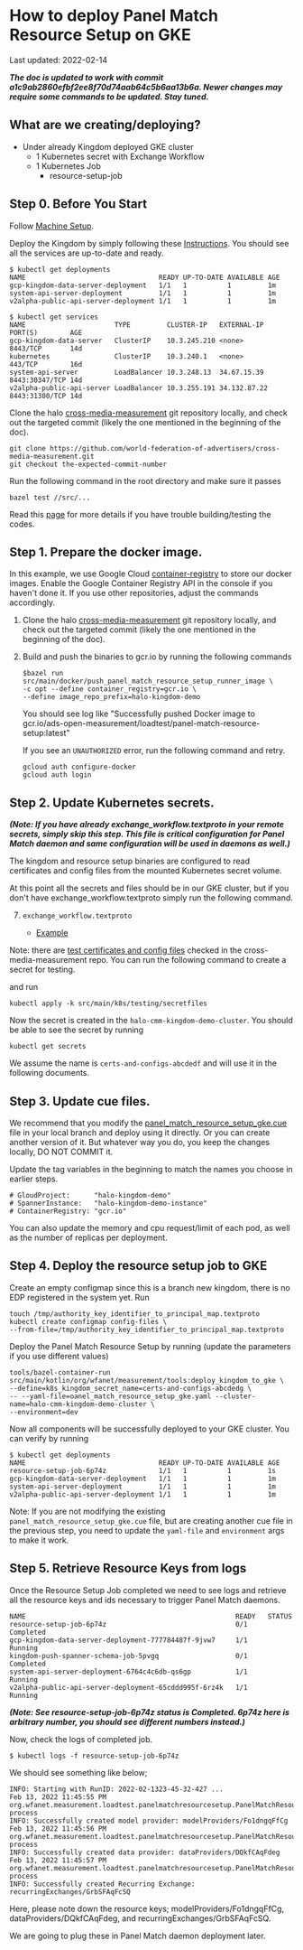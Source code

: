 # How to deploy Panel Match Resource Setup on GKE

Last updated: 2022-02-14

***The doc is updated to work with commit
a1c9ab2860efbf2ee8f70d74aab64c5b6aa13b6a. Newer changes may require some
commands to be updated. Stay tuned.***

## What are we creating/deploying?

-   Under already Kingdom deployed GKE cluster
    -   1 Kubernetes secret with Exchange Workflow
    -   1 Kubernetes Job
        -   resource-setup-job

## Step 0. Before You Start

Follow [Machine Setup](machine-setup.md).

Deploy the Kingdom by simply following these [Instructions](kingdom-deployment.md). 
You should see all the services are up-to-date and ready.

```shell
$ kubectl get deployments
NAME                                 READY UP-TO-DATE AVAILABLE AGE
gcp-kingdom-data-server-deployment   1/1   1          1         1m
system-api-server-deployment         1/1   1          1         1m
v2alpha-public-api-server-deployment 1/1   1          1         1m

$ kubectl get services
NAME                      TYPE         CLUSTER-IP   EXTERNAL-IP  PORT(S)        AGE
gcp-kingdom-data-server   ClusterIP    10.3.245.210 <none>       8443/TCP       14d
kubernetes                ClusterIP    10.3.240.1   <none>       443/TCP        16d
system-api-server         LoadBalancer 10.3.248.13  34.67.15.39  8443:30347/TCP 14d
v2alpha-public-api-server LoadBalancer 10.3.255.191 34.132.87.22 8443:31300/TCP 14d
```

Clone the halo
[cross-media-measurement](https://github.com/world-federation-of-advertisers/cross-media-measurement)
git repository locally, and check out the targeted commit (likely the one
mentioned in the beginning of the doc).

```shell
git clone https://github.com/world-federation-of-advertisers/cross-media-measurement.git
git checkout the-expected-commit-number
```

Run the following command in the root directory and make sure it passes

```shell
bazel test //src/...
```

Read this
[page](https://github.com/world-federation-of-advertisers/cross-media-measurement/blob/main/docs/building.md)
for more details if you have trouble building/testing the codes.

## Step 1. Prepare the docker image.

In this example, we use Google Cloud
[container-registry](https://cloud.google.com/container-registry) to store our
docker images. Enable the Google Container Registry API in the console if you
haven't done it. If you use other repositories, adjust the commands accordingly.

1. Clone the halo
    [cross-media-measurement](https://github.com/world-federation-of-advertisers/cross-media-measurement)
    git repository locally, and check out the targeted commit (likely the one
    mentioned in the beginning of the doc).
2. Build and push the binaries to gcr.io by running the following commands

    ```shell
    $bazel run src/main/docker/push_panel_match_resource_setup_runner_image \
    -c opt --define container_registry=gcr.io \
    --define image_repo_prefix=halo-kingdom-demo
    ```

    You should see log like "Successfully pushed Docker image to 
    gcr.io/ads-open-measurement/loadtest/panel-match-resource-setup:latest"

    If you see an `UNAUTHORIZED` error, run the following command and retry.

    ```shell
    gcloud auth configure-docker
    gcloud auth login
    ```

## Step 2. Update Kubernetes secrets.

***(Note: If you have already exchange_workflow.textproto in your remote secrets, simply skip this step. This file is critical configuration for Panel Match daemon and same configuration will be used in daemons as well.)***

The kingdom and resource setup binaries are configured to read certificates and config files from the
mounted Kubernetes secret volume.

At this point all the secrets and files should be in our GKE cluster, 
but if you don't have exchange_workflow.textproto simply run the following command.

7.  `exchange_workflow.textproto`

    -   [Example](https://github.com/world-federation-of-advertisers/cross-media-measurement/blob/main/src/main/k8s/testing/secretfiles/exchange_workflow.textproto)
    
Note: there are
[test certificates and config files](https://github.com/world-federation-of-advertisers/cross-media-measurement/tree/main/src/main/k8s/testing/secretfiles)
checked in the cross-media-measurement repo. You can run the following command
to create a secret for testing.

and run

```shell
kubectl apply -k src/main/k8s/testing/secretfiles
```

Now the secret is created in the `halo-cmm-kingdom-demo-cluster`. You should be
able to see the secret by running

```shell
kubectl get secrets
```

We assume the name is `certs-and-configs-abcdedf` and will use it in the
following documents.

## Step 3. Update cue files.

We recommend that you modify the
[panel_match_resource_setup_gke.cue](https://github.com/world-federation-of-advertisers/cross-media-measurement/blob/main/src/main/k8s/dev/panel_match_resource_setup_gke.cue)
file in your local branch and deploy using it directly. Or you can create
another version of it. But whatever way you do, you keep the changes locally, DO
NOT COMMIT it.

Update the tag variables in the beginning to match the names you choose in
earlier steps.

```shell
# GloudProject:      "halo-kingdom-demo"
# SpannerInstance:   "halo-kingdom-demo-instance"
# ContainerRegistry: "gcr.io"
```

You can also update the memory and cpu request/limit of each pod, as well as the
number of replicas per deployment.

## Step 4. Deploy the resource setup job to GKE

Create an empty configmap since this is a branch new kingdom, there is no EDP
registered in the system yet. Run

```shell
touch /tmp/authority_key_identifier_to_principal_map.textproto
kubectl create configmap config-files \
--from-file=/tmp/authority_key_identifier_to_principal_map.textproto
```

Deploy the Panel Match Resource Setup by running (update the parameters if you use different
values)

```shell
tools/bazel-container-run
src/main/kotlin/org/wfanet/measurement/tools:deploy_kingdom_to_gke \
--define=k8s_kingdom_secret_name=certs-and-configs-abcdedg \
-- --yaml-file=oanel_match_resource_setup_gke.yaml --cluster-name=halo-cmm-kingdom-demo-cluster \
--environment=dev
```

Now all components will be successfully deployed to your GKE cluster.
You can verify by running

```shell
$ kubectl get deployments
NAME                                 READY UP-TO-DATE AVAILABLE AGE
resource-setup-job-6p74z             1/1   1          1         1s
gcp-kingdom-data-server-deployment   1/1   1          1         1m
system-api-server-deployment         1/1   1          1         1m
v2alpha-public-api-server-deployment 1/1   1          1         1m
```

Note: If you are not modifying the existing `panel_match_resource_setup_gke.cue` file, but are
creating another cue file in the previous step, you need to update the
`yaml-file` and `environment` args to make it work.

## Step 5. Retrieve Resource Keys from logs

Once the Resource Setup Job completed we need to see logs and retrieve 
all the resource keys and ids necessary to trigger Panel Match daemons.

```shell
NAME                                                    READY   STATUS
resource-setup-job-6p74z                                0/1     Completed
gcp-kingdom-data-server-deployment-777784487f-9jvw7     1/1     Running
kingdom-push-spanner-schema-job-5pvgq                   0/1     Completed
system-api-server-deployment-6764c4c6db-qs6gp           1/1     Running
v2alpha-public-api-server-deployment-65cddd995f-6rz4k   1/1     Running
```

***(Note: See resource-setup-job-6p74z status is Completed. 6p74z here is arbitrary number, you should see different numbers instead.)***

Now, check the logs of completed job.

```shell
$ kubectl logs -f resource-setup-job-6p74z 
```

We should see something like below;

```shell
INFO: Starting with RunID: 2022-02-1323-45-32-427 ...
Feb 13, 2022 11:45:55 PM org.wfanet.measurement.loadtest.panelmatchresourcesetup.PanelMatchResourceSetup process
INFO: Successfully created model provider: modelProviders/Fo1dngqFfCg
Feb 13, 2022 11:45:56 PM org.wfanet.measurement.loadtest.panelmatchresourcesetup.PanelMatchResourceSetup process
INFO: Successfully created data provider: dataProviders/DQkfCAqFdeg
Feb 13, 2022 11:45:57 PM org.wfanet.measurement.loadtest.panelmatchresourcesetup.PanelMatchResourceSetup process
INFO: Successfully created Recurring Exchange: recurringExchanges/GrbSFAqFcSQ
```

Here, please note down the resource keys; modelProviders/Fo1dngqFfCg, dataProviders/DQkfCAqFdeg, and recurringExchanges/GrbSFAqFcSQ.

We are going to plug these in Panel Match daemon deployment later.
